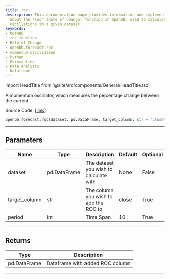 ```yaml
---
title: roc
description: This documentation page provides information and implementation details
  about the 'roc' (Rate of Change) function in OpenBB, used to calculate momentum
  oscillations in a given dataset.
keywords:
- OpenBB
- roc function
- Rate of Change
- openbb.forecast.roc
- momentum oscillation
- Python
- Forecasting
- Data Analysis
- Dataframe
---
```


import HeadTitle from '@site/src/components/General/HeadTitle.tsx';

<HeadTitle title="forecast.roc - Reference | OpenBB SDK Docs" />

A momentum oscillator, which measures the percentage change between the current

Source Code: [[link](https://github.com/OpenBB-finance/OpenBBTerminal/tree/main/openbb_terminal/forecast/forecast_model.py#L279)]

```python
openbb.forecast.roc(dataset: pd.DataFrame, target_column: str = "close", period: int = 10)
```

---

## Parameters

| Name | Type | Description | Default | Optional |
| ---- | ---- | ----------- | ------- | -------- |
| dataset | pd.DataFrame | The dataset you wish to calculate with | None | False |
| target_column | str | The column you wish to add the ROC to | close | True |
| period | int | Time Span | 10 | True |


---

## Returns

| Type | Description |
| ---- | ----------- |
| pd.DataFrame | Dataframe with added ROC column |
---

